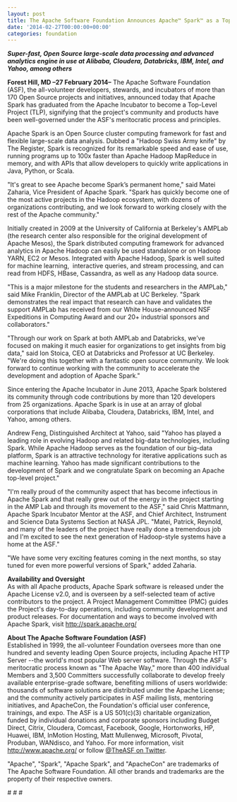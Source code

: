 ```yaml
---
layout: post
title: The Apache Software Foundation Announces Apache™ Spark™ as a Top-Level Project
date: '2014-02-27T00:00:00+00:00'
categories: foundation
---
```

<div><b><i>Super-fast, Open Source large-scale data processing and advanced analytics engine in use at Alibaba, Cloudera, Databricks, IBM, Intel, and Yahoo, among others</i></b></div> 
  <p> </p> 
  <div> 
    <p><b>Forest Hill, MD –27 February 2014–</b> The Apache Software Foundation (ASF), the all-volunteer developers, stewards, and incubators of more than 170 Open Source projects and initiatives, announced today that Apache Spark has graduated from the Apache Incubator to become a Top-Level Project (TLP), signifying that the project's community and products have been well-governed under the ASF's meritocratic process and principles.</p> 
  </div> 
  <div>Apache Spark is an Open Source cluster computing framework for fast and flexible large-scale data analysis. Dubbed a &quot;Hadoop Swiss Army knife&quot; by The Register, Spark is recognized for its remarkable speed and ease of use, running programs up to 100x faster than Apache Hadoop MapReduce in memory, and with APIs that allow developers to quickly write applications in Java, Python, or Scala.</div> 
  <div> 
    <p>&quot;It's great to see Apache become Spark’s permanent home,&quot; said Matei Zaharia, Vice President of Apache Spark. &quot;Spark has quickly become one of the most active projects in the Hadoop ecosystem, with dozens of organizations contributing, and we look forward to working closely with the rest of the Apache community.&quot;</p> 
  </div> 
  <div>Initially created in 2009 at the University of California at Berkeley's AMPLab (the research center also responsible for the original development of Apache Mesos), the Spark distributed computing framework for advanced analytics in Apache Hadoop can easily be used standalone or on Hadoop YARN, EC2 or Mesos. Integrated with Apache Hadoop, Spark is well suited for machine learning, &nbsp;interactive queries, and stream processing, and can read from HDFS, HBase, Cassandra, as well as any Hadoop data source.</div> 
  <div> 
    <p>&quot;This is a major milestone for the students and researchers in the AMPLab,&quot; said Mike Franklin, Director of the AMPLab at UC Berkeley. &quot;Spark demonstrates the real impact that research can have and validates the support AMPLab has received from our White House-announced NSF Expeditions in Computing Award and our 20+ industrial sponsors and collaborators.&quot;</p> 
  </div> 
  <div> 
    <p>&quot;Through our work on Spark at both AMPLab and Databricks, we’ve focused on making it much easier for organizations to get insights from big data,&quot; said Ion Stoica, CEO at Databricks and Professor at UC Berkeley. &quot;We're doing this together with a fantastic open source community. We look forward to continue working with the community to accelerate the development and adoption of Apache Spark.&quot;</p> 
    <p>Since entering the Apache Incubator in June 2013, Apache Spark bolstered its community through code contributions by more than 120 developers from 25 organizations. Apache Spark is in use at an array of global corporations that include Alibaba, Cloudera, Databricks, IBM, Intel, and Yahoo, among others.</p> 
  </div> 
  <div>Andrew Feng, Distinguished Architect at Yahoo, said &quot;Yahoo has played a leading role in evolving Hadoop and related big-data technologies, including Spark. While Apache Hadoop serves as the foundation of our big-data platform, Spark is an attractive technology for iterative applications such as machine learning. Yahoo has made significant contributions to the development of Spark and we congratulate Spark on becoming an Apache top-level project.&quot;</div> 
  <p> </p> 
  <div> 
    <p>&quot;I'm really proud of the community aspect that has become infectious in Apache Spark and that really grew out of the energy in the project starting in the AMP Lab and through its movement to the ASF,&quot; said Chris Mattmann, Apache Spark Incubator Mentor at the ASF, and Chief Architect, Instrument and Science Data Systems Section at NASA JPL. &quot;Matei, Patrick, Reynold, and many of the leaders of the project have really done a tremendous job and I'm excited to see the next generation of Hadoop-style systems have a home at the ASF.&quot;</p> 
  </div> 
  <div>&quot;We have some very exciting features coming in the next months, so stay tuned for even more powerful versions of Spark,&quot; added Zaharia.</div> 
  <div> 
    <p><b>Availability and Oversight<br /></b>As with all Apache products, Apache Spark software is released under the Apache License v2.0, and is overseen by a self-selected team of active contributors to the project. A Project Management Committee (PMC) guides the Project's day-to-day operations, including community development and product releases. For documentation and ways to become involved with Apache Spark, visit <a href="http://spark.apache.org/">http://spark.apache.org/</a> </p> 
  </div> 
  <div> 
    <p><b>About The Apache Software Foundation (ASF)<br /></b>Established in 1999, the all-volunteer Foundation oversees more than one hundred and seventy leading Open Source projects, including Apache HTTP Server --the world's most popular Web server software. Through the ASF's meritocratic process known as &quot;The Apache Way,&quot; more than 400 individual Members and 3,500 Committers successfully collaborate to develop freely available enterprise-grade software, benefiting millions of users worldwide: thousands of software solutions are distributed under the Apache License; and the community actively participates in ASF mailing lists, mentoring initiatives, and ApacheCon, the Foundation's official user conference, trainings, and expo. The ASF is a US 501(c)(3) charitable organization, funded by individual donations and corporate sponsors including Budget Direct, Citrix, Cloudera, Comcast, Facebook, Google, Hortonworks, HP, Huawei, IBM, InMotion Hosting, Matt Mullenweg, Microsoft, Pivotal, Produban, WANdisco, and Yahoo. For more information, visit <a href="http://www.apache.org/">http://www.apache.org/</a> or follow <a href="https://twitter.com/TheASF">@TheASF on Twitter</a>.</p> 
  </div> 
  <div> 
    <p>&quot;Apache&quot;, &quot;Spark&quot;, &quot;Apache Spark&quot;, and &quot;ApacheCon&quot; are trademarks of The Apache Software Foundation. All other brands and trademarks are the property of their respective owners.</p> 
  </div> 
  <div> 
    <p># # #&nbsp;</p> 
  </div>
